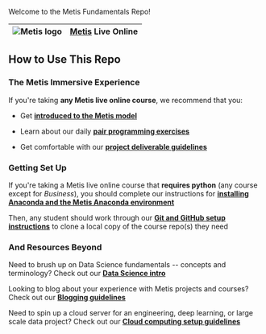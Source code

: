 Welcome to the Metis Fundamentals Repo!


| ![Metis logo](/resources/metis.png)      |  [Metis](http://www.thisismetis.com/) Live Online    |
|------|-------|  

## How to Use This Repo

### The Metis Immersive Experience

If you're taking **any Metis live online course**, we recommend that you:

  - Get [**introduced to the Metis model**](./metis_intro)

  - Learn about our daily [**pair programming exercises**](./pair_programming_guidelines)

  - Get comfortable with our [**project deliverable guidelines**](./project_deliverable_templates)

### Getting Set Up

If you're taking a Metis live online course that **requires python** (any course except for *Business*),
you should complete our instructions for [**installing Anaconda and the Metis Anaconda environment**](./anaconda_and_metis_env)

Then, any student should work through our [**Git and GitHub setup instructions**](./git_and_github) to clone
a local copy of the course repo(s) they need

### And Resources Beyond

Need to brush up on Data Science fundamentals -- concepts and terminology? 
Check out our [**Data Science intro**](./data_science_intro)

Looking to blog about your experience with Metis projects and courses?
Check out our [**Blogging guidelines**](./blog_guidelines)

Need to spin up a cloud server for an engineering, deep learning, 
or large scale data project? 
Check out our [**Cloud computing setup guidelines**](./cloud_computing)
